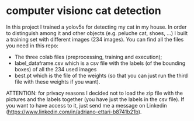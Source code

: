 # computer visionc cat detection

In this project I trained a yolov5s for detecting my cat in my house. In order to distinguish among it and other objects (e.g. peluche cat, shoes, ...)
I built a training set with different images (234 images). You can find all the files you need in this repo:

* The three colab files (preprocessing, training and execution);
* label_dataframe.csv which is a csv file with the labels (of the bounding boxes) of all the 234 used images  
* best.pt which is the file of the weights (so that you can just run the third file with these weights if you want).

ATTENTION: for privacy reasons I decided not to load the zip file with the pictures and the labels together (you have just the labels in the csv file). If you want to have access to it, just send me a message on Linkedin (https://www.linkedin.com/in/adriano-ettari-b8741b21b).

